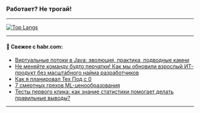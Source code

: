 ### Работает? Не трогай!

---
<!--
#### 🛠️ Technical stack:

![Java](https://img.shields.io/badge/Java-informational?logo=Oracle&style=flat&logoColor=white&color=FF4500)
![Kotlin](https://img.shields.io/badge/Kotlin-informational?logo=Kotlin&style=flat&logoColor=white&color=774D97)
![TS](https://img.shields.io/badge/TypeScript-informational?logo=typeScript&style=flat&logoColor=black&color=017acc)
![Python](https://img.shields.io/badge/Python-informational?logo=Python&style=flat&logoColor=black&color=ffdd54) <br>
![Spring](https://img.shields.io/badge/Spring-informational?logo=Spring&style=flat&logoColor=white&color=6DB33F) 
![SpringBoot](https://img.shields.io/badge/SpringBoot-informational?logo=SpringBoot&style=flat&logoColor=white&color=6DB33F)
![Nest](https://img.shields.io/badge/NestJS-informational?logo=NestJS&style=flat&logoColor=white&color=E0234E) 
![NodeJS](https://img.shields.io/badge/NodeJS-informational?logo=node.js&style=flat&logoColor=white&color=70A760)<br>
![PostgreSQL](https://img.shields.io/badge/PostgreSQL-informational?logo=PostgreSQL&style=flat&logoColor=white&color=DAA520)
![MongoDB](https://img.shields.io/badge/MongoDB-informational?logo=MongoDB&style=flat&logoColor=white&color=870000)
![Apache](https://img.shields.io/badge/Apache-informational?logo=apache&style=flat&logoColor=white&color=f74e28)

___ 
-->

<!--- #### 🛠️ : --->

[![Top Langs](https://github-readme-stats-82jvfl3w3-advtsettinggmailcoms-projects.vercel.app/api/top-langs/?username=zloylis&langs_count=10&hide_title=true&title_color=e6edf3&size_weight=0.5&count_weight=0.5&layout=compact&hide_progress=true&hide_border=true&theme=dracula&hide=css,makefile,cmake)](https://github.com/zloylis)

<!---


####  :octocat:&nbsp;&nbsp; Статистика:

![GitHub stats](https://github-readme-stats-u2qms2cxw-advtsettinggmailcoms-projects.vercel.app/api?username=zloylis&show_icons=true&hide_border=true&theme=dracula&title_color=e6edf3&include_all_commits=true&count_private=true&hide_rank=false&hide_title=true&rank_icon=github)
-->
---

#### 💬 Свежее с habr.com:

<!-- BLOG-POST-LIST:START -->
- [Виртуальные потоки в Java: эволюция, практика, подводные камни](https://habr.com/ru/companies/naumen/articles/953262/?utm_source=habrahabr&utm_medium=rss&utm_campaign=953262)
- [Не меняйте команду будто перчатки! Как мы обновили взрослый ИТ-продукт без масштабного найма разработчиков](https://habr.com/ru/articles/954416/?utm_source=habrahabr&utm_medium=rss&utm_campaign=954416)
- [Как я планировал Тех Под с 0](https://habr.com/ru/articles/954550/?utm_source=habrahabr&utm_medium=rss&utm_campaign=954550)
- [7 смертных грехов ML-ценообразования](https://habr.com/ru/companies/magnit/articles/954224/?utm_source=habrahabr&utm_medium=rss&utm_campaign=954224)
- [Тесты первого клика: как знание статистики помогает делать правильные выводы?](https://habr.com/ru/articles/954542/?utm_source=habrahabr&utm_medium=rss&utm_campaign=954542)
<!-- BLOG-POST-LIST:END -->

---

